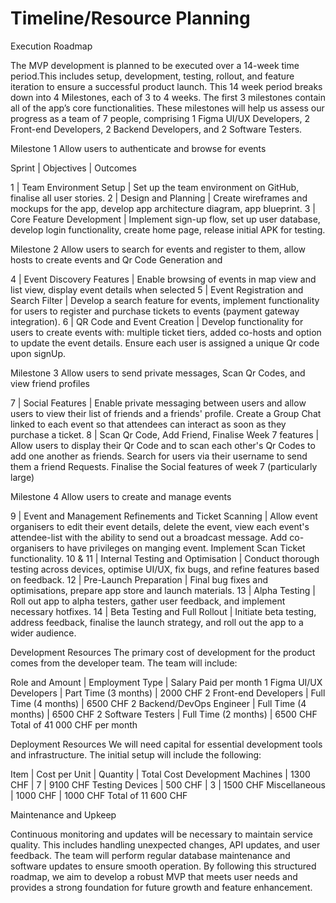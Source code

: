 # Timeline/Resource Planning

Execution Roadmap

The MVP development is planned to be executed over a 14-week time period.This includes setup, development, testing, rollout, and feature iteration to ensure a successful product launch.
This 14 week period breaks down into 4 Milestones, each of 3 to 4 weeks. The first 3 milestones contain all of the app’s core functionalities.
These milestones will help us assess our progress as a team of 7 people, comprising 1 Figma UI/UX Developers, 2 Front-end Developers, 2 Backend Developers, and 2 Software Testers.


Milestone 1
Allow users to authenticate and browse for events

Sprint | Objectives | Outcomes

1 | Team Environment Setup | Set up the team environment on GitHub, finalise all user stories.
2 | Design and Planning | Create wireframes and mockups for the app, develop app architecture diagram, app blueprint.
3 | Core Feature Development | Implement sign-up flow, set up user database, develop login functionality, create home page, release initial APK for testing.

Milestone 2
Allow users to search for events and register to them, allow hosts to create events and Qr Code Generation and 

4 | Event Discovery Features | Enable browsing of events in map view and list view, display event details when selected
5 | Event Registration and Search Filter | Develop a search feature for events, implement functionality for users to register and purchase tickets to events (payment gateway integration).
6 | QR Code and Event Creation | Develop functionality for users to create events with: multiple ticket tiers, added co-hosts and option to update the event details. Ensure each user is assigned a unique Qr code upon signUp.

Milestone 3
Allow users to send private messages, Scan Qr Codes, and view friend profiles


7 | Social Features | Enable private messaging between users and allow users to view their list of friends and a friends' profile. Create a Group Chat linked to each event so that attendees can interact as soon as they purchase a ticket.
8 | Scan Qr Code, Add Friend, Finalise Week 7 features | Allow users to display their Qr Code and to scan each other's Qr Codes to add one another as friends. Search for users via their username to send them a friend Requests. Finalise the Social features of week 7 (particularly large)

Milestone 4
Allow users to create and manage events

9 | Event and Management Refinements and Ticket Scanning | Allow event organisers to edit their event details, delete the event, view each event's attendee-list with the ability to send out a broadcast message. Add co-organisers to have privileges on manging event.  Implement Scan Ticket functionality.
10 & 11 | Internal Testing and Optimisation | Conduct thorough testing across devices, optimise UI/UX, fix bugs, and refine features based on feedback.
12 | Pre-Launch Preparation | Final bug fixes and optimisations, prepare app store and launch materials.
13 | Alpha Testing | Roll out app to alpha testers, gather user feedback, and implement necessary hotfixes.
14 | Beta Testing and Full Rollout | Initiate beta testing, address feedback, finalise the launch strategy, and roll out the app to a wider audience.


Development Resources
The primary cost of development for the product comes from the developer team. The team will include:

Role and Amount | Employment Type | Salary Paid per month
1 Figma UI/UX Developers | Part Time (3 months) | 2000 CHF
2 Front-end Developers | Full Time (4 months) | 6500 CHF
2 Backend/DevOps Engineer | Full Time (4 months) | 6500 CHF
2 Software Testers | Full Time (2 months) | 6500 CHF
Total of 41 000 CHF per month 


Deployment Resources
We will need capital for essential development tools and infrastructure. The initial setup will include the following:

Item | Cost per Unit | Quantity | Total Cost
Development Machines | 1300 CHF | 7 | 9100 CHF
Testing Devices | 500 CHF | 3 | 1500 CHF
Miscellaneous | 1000 CHF | 1000 CHF
Total of 11 600 CHF


Maintenance and Upkeep

Continuous monitoring and updates will be necessary to maintain service quality. This includes handling unexpected changes, API updates, and user feedback. The team will perform regular database maintenance and software updates to ensure smooth operation.
By following this structured roadmap, we aim to develop a robust MVP that meets user needs and provides a strong foundation for future growth and feature enhancement.


